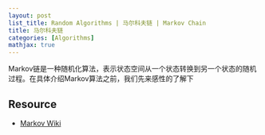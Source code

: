 ```yaml
---
layout: post
list_title: Random Algorithms | 马尔科夫链 | Markov Chain
title: 马尔科夫链 
categories: [Algorithms]
mathjax: true
---
```



Markov链是一种随机化算法，表示状态空间从一个状态转换到另一个状态的随机过程。在具体介绍Markov算法之前，我们先来感性的了解下


## Resource

- [Markov Wiki](https://zh.wikipedia.org/wiki/%E9%A9%AC%E5%B0%94%E5%8F%AF%E5%A4%AB%E9%93%BE)
